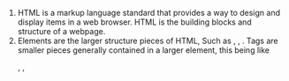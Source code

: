 1. HTML is a markup language standard that provides a way to design and display items in a web browser. HTML is the building blocks and structure of a webpage.
1. Elements are the larger structure pieces of HTML, Such as <html>, <head>, <body>. Tags are smaller pieces generally contained in a larger element, this being like <p>, <h>, <title>.
1. HTML elements give semantic meaning to the content inside of them. Many of them also have automatic formatting that generally works well with the kind of content one would expect it to contain, such as extra vertical spacing between <p> tags, or sizing and bolding <h> tags.
1. The head tag contains information about the page, such as the title (which is a description at the top of a browser window or tab) or reference to a file for CSS, Javascript, or language formatting. The body contains all of the actual information to be displayed on the website.
1. You can either right-click and select "View Page Source", or use the F12 key to open the Developer page.
1. List of HTML elements:
- <h1-6> Structurally and semantically provide a heading for content
- <strong> both bolds and semantically shows text of importance
- <sub/sup> scripts modify the text to show it should be subscript or superscript
- <br /> provides a line break in text
- <blockquote> places the text in an indented paragraph structure. It also semantically identifies it as quoted text.
1. Empty elements do not have text between an open and close tag. An example of this is <br /> or <hr />. They modify the content of the text, but do not actually have any text contained inside of them.
1. Semantic markup is a way to provide added context or information regarding the contained text, but do not necessarily modify the structure of the HTML markup. An example would be the <em> tag, for emphasizing by italicizing and showing importance to screen readers. Quotes (<q>, <blockquote>), citations <cite>, and abbreviations <abbr> are other examples of Semantic markup elements.
1. <header>, <nav>, <article>, <aside>, <footer>




CodePen link: https://codepen.io/grayson-palmer/pen/RwbZBNL

